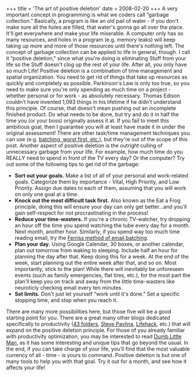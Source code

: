 +++
title = 'The art of positive deletion'
date = 2008-02-20
+++
A very important concept in programming is what we coders call “garbage collection.” Basically, a program is like an old pail of water - if you don't make sure all the holes are filled, that water's gonna go all over the place. It'll get everywhere and make your life miserable. A computer only has so many resources, and holes in a program (e.g. memory leaks) will keep taking up more and more of those resources until there's nothing left. The concept of garbage collection can be applied to life in general, though. I call it “positive deletion,” since what you're doing is eliminating Stuff from your life so the Stuff doesn't clog up the rest of your life. After all, you only have so much Life! Positive deletion is a combination of time management and spatial organization. You need to get rid of things that take up resources as quickly and completely as possible. Parkinson's Law is only too true, so you need to make sure you're only spending as much time on a project - whether personal or for work - as absolutely necessary. Thomas Edison couldn't have invented 1,093 things in his lifetime if he didn't understand this principle. Of course, that doesn't mean pushing out an incomplete finished product. Do what needs to be done, but try and do it in half the time you (or your boss) originally assess it at. If you fail to meet this ambitious goal, then I guarantee you will at least have made it in under the original assessment! There are other task/time management techniques you can use (e.g. [batching, worst first, etc.](http://www.stevepavlina.com/blog/2007/05/33-rules-to-boost-your-productivity/)), but they're out of the scope of this post. Another aspect of positive deletion is the outright culling of unnecessary garbage from your life. For example, how much time do you REALLY need to spend in front of the TV every day? Or the computer? Try out some of the following tips to get rid of the garbage:

- **Sort out your goals.** Make a list of all of your personal and work-related goals. Categorize them by importance - Vital, High Priority, and Low Priority. Assign due dates to each of them, assuming that you will work on only one goal at a time.
- **Knock out the most difficult task first.** Also known as the Eat a Frog principle, doing this will ensure your day can only get better…and you'll gain self-respect for not procrastinating in the process!
- **Reduce your time-wasters.** If you're a chronic TV-watcher, try dropping an hour off the time you spend watching the tube every day for a month. Next month, another hour. Similarly, if you spend way too much time reading email, try the [Ferriss method of email batching](http://www.fourhourworkweek.com/blog/2007/03/22/how-to-check-e-mail-twice-a-day-or-once-every-10-days/).
- **Plan your day.** Using Google Calendar, 30 boxes, or another calendar, plan out tomorrow from waking to sleeping. Include half an hour for planning the day after that. Keep doing this for a week. At the end of the week, start planning out the entire week after that, and so on. Most importantly, stick to the plan! While there will inevitably be unforeseen events (such as family emergencies, flat tires, etc.), for the most part the plan'll keep you on track and away from the little time-wasters like neuroticly checking email every ten minutes.
- **Set limits.** Don't just let yourself “work until it's done.” Set a specific stopping time, and stop when you reach it.

There are many more possibilities here, but those five will be a good starting point for you. There are a great many other blogs dedicated specifically to productivity ([43 folders](http://www.43folders.com/), [Steve Pavlina](http://www.stevepavlina.com/), [Lifehack](http://www.lifehack.org/), etc.) that will expand on the positive deletion principle. For those of you already familiar with productivity optimization, you may be interested to read [Dumb Little Man](http://www.dumblittleman.com/), as it has some interesting and unique tips that go beyond the usual. In the end, if you can take charge of your life, you'll find that the most valuable currency of all - time - is yours to command. Positive deletion is but one of many tools to help you with that goal. Try it out for a month, and see how it affects your life!
